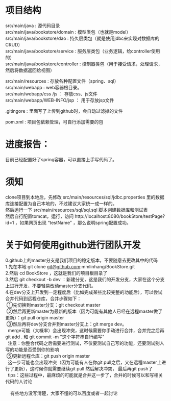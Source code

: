 # 项目结构
src/main/java : 源代码目录 <br/>
src/main/java/bookstore/domain : 模型类包（也就是model）<br/>
src/main/java/bookstore/dao : 持久层类包（就是使用jdbc来实现对数据库的CRUD）<br/>
src/main/java/bookstore/service : 服务层类包（业务逻辑，给controller使用的）<br/>
src/main/java/bookstore/controller : 控制器类包（用于接受请求，处理请求，然后将数据返回给视图）<br/>

src/main/resources : 存放各种配置文件（spring、sql）<br/>
src/main/webapp : web容器根目录。<br/>
src/main/webapp/css  /js  ： 存放css、js文件<br/>
src/main/webapp/WEB-INFO/jsp ： 用于存放jsp文件<br/>

.gitingore : 里面写了上传到github时，会自动过滤掉的文件<br/>

pom.xml : 项目包依赖管理，可自行添加需要的包<br/>

# 进度报告：
目前已经配置好了spring容器，可以直接上手写代码了。<br/>
# 须知
clone项目到本地后，先修改 src/main/resources/sql/jdbc.properties 里的数据库连接配置为自己本地的，不过建议大家统一成一样的。<br/>
然后运行一下 src/main/resources/sql/sql.sql 脚本创建数据库和测试表<br/>
然后自行配置tomcat，运行，访问 http://localhost:8080/bookStore/testPage?id=1 ，如果网页出现 “testName” ，那么说明spring配置成功。<br/>

# 关于如何使用github进行团队开发<br/>
0.github上的master分支是我们项目的稳定版本，不要随意去更改其中的代码<br/>
1.先在本地 git clone git@github.com:mmlinhang/BookStore.git <br/>
2.然后 cd BookStore ，这就是我们的项目根目录了<br/>
3.然后 git checkout -b dev ：新建分支，这是我们的开发分支，大家在这个分支上进行开发，不要轻易改动master分支代码。<br/>
4.在dev分支上开发到一定程度后（比如完成某些比较完整的功能后），可以尝试合并代码到远程仓库，合并步骤如下：<br/>
  ①先切换到master分支：git checkout master<br/>
  ②然后再更新master为最新的版本（因为可能有其他人已经在远程master做了更新）：git pull origin master<br/>
  ③然后再将dev分支合并到master分支上：git merge dev。  <br/>
   merge可能（大概率）会出现冲突，这时候需要你手动进行合并，合并完之后再 git add . 和 git commit -m "这个字符串自行编写"<br/>
   注意：你整合代码之后需要进行测试，不仅要测试自己写的功能，还要测试别人写的功能是否受到你的影响<br/>
  ⑤更新远程仓库：git push origin master<br/>
   这一步可能也会出现冲突（因为可能有人在你git pull之后，又在远程master上进行了更新），这时候你就需要继续git pull 然后解决冲突， 最后再git push了<br/>
   
tips：这些过程中，最麻烦的可能就是合并这一步了，合并的时候可以和写相关代码的人讨论<br/><br/>
      有些地方没写清楚，大家不懂的可以百度或者一起讨论
